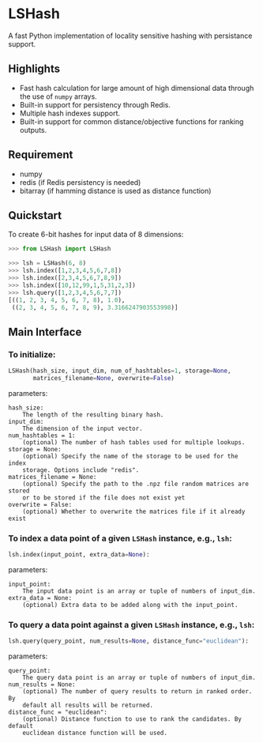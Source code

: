 LSHash
======

A fast Python implementation of locality sensitive hashing with persistance
support.

Highlights
---
* Fast hash calculation for large amount of high dimensional data through the
use of `numpy` arrays.
* Built-in support for persistency through Redis.
* Multiple hash indexes support.
* Built-in support for common distance/objective functions for ranking outputs.

Requirement
--
* numpy
* redis (if Redis persistency is needed)
* bitarray (if hamming distance is used as distance function)

Quickstart
---
To create 6-bit hashes for input data of 8 dimensions:

```python
>>> from LSHash import LSHash

>>> lsh = LSHash(6, 8)
>>> lsh.index([1,2,3,4,5,6,7,8])
>>> lsh.index([2,3,4,5,6,7,8,9])
>>> lsh.index([10,12,99,1,5,31,2,3])
>>> lsh.query([1,2,3,4,5,6,7,7])
[((1, 2, 3, 4, 5, 6, 7, 8), 1.0),
 ((2, 3, 4, 5, 6, 7, 8, 9), 3.3166247903553998)]

```

Main Interface
---

### To initialize:

```python
LSHash(hash_size, input_dim, num_of_hashtables=1, storage=None,
       matrices_filename=None, overwrite=False)
```

parameters:

```
hash_size:
    The length of the resulting binary hash.
input_dim:
    The dimension of the input vector.
num_hashtables = 1:
    (optional) The number of hash tables used for multiple lookups.
storage = None:
    (optional) Specify the name of the storage to be used for the index
    storage. Options include "redis".
matrices_filename = None:
    (optional) Specify the path to the .npz file random matrices are stored
    or to be stored if the file does not exist yet
overwrite = False:
    (optional) Whether to overwrite the matrices file if it already exist
```

### To index a data point of a given `LSHash` instance, e.g., `lsh`:

```python
lsh.index(input_point, extra_data=None):
```

parameters:

```
input_point:
    The input data point is an array or tuple of numbers of input_dim.
extra_data = None:
    (optional) Extra data to be added along with the input_point.
```

### To query a data point against a given `LSHash` instance, e.g., `lsh`:

```python
lsh.query(query_point, num_results=None, distance_func="euclidean"):
```

parameters:

```
query_point:
    The query data point is an array or tuple of numbers of input_dim.
num_results = None:
    (optional) The number of query results to return in ranked order. By
    default all results will be returned.
distance_func = "euclidean":
    (optional) Distance function to use to rank the candidates. By default
    euclidean distance function will be used.
```






